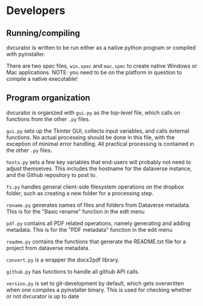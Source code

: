 # Developers

## Running/compiling

dvcurator is written to be run either as a native python program or compiled with pyinstaller.

There are two spec files, `win.spec` and `mac.spec` to create native Windows or Mac applications. NOTE: you need to be on the platform in question to compile a native executable!

## Program organization

dvcurator is organized with `gui.py` as the top-level file, which calls on functions from the other `.py` files.

`gui.py` sets up the Tkinter GUI, collects input variables, and calls external functions. No actual processing should be done in this file, with the exception of minimal error handling. All practical processing is contained in the other `.py` files.

`hosts.py` sets a few key variables that end-users will probably not need to adjust themselves. This includes the hostname for the dataverse instance, and the Github repository to post to.

`fs.py` handles general client-side filesystem operations on the dropbox folder, such as creating a new folder for a processing step. 

`rename.py` generates names of files and folders from Dataverse metadata. This is for the "Basic rename" function in the edit menu

`pdf.py` contains all PDF related operations, namely generating and adding metadata. This is for the "PDF metadata" function in the edit menu

`readme.py` contains the functions that generate the README.txt file for a project from dataverse metadata.

`convert.py` is a wrapper the docx2pdf library.

`github.py` has functions to handle all github API calls.

`version.py` is set to git-development by default, which gets overwritten when one compiles a pyinstaller binary. This is used for checking whether or not dvcurator is up to date